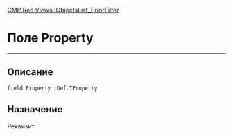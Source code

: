 ﻿---
Link: CMP.Rec.Views.IObjectsList_PriorFilter.@Property
---

<!---  Навигация
[Имя проекта](#) :
-->
[CMP.Rec.Views.IObjectsList_PriorFilter](Default)

# Поле Property
---

## Описание

    field Property :Def.TProperty

<!--
## Аргументы{#Args}

### Аргумент1

Описание аргумента 1
-->

## Назначение

Реквизит

<!--
## Пример

    Property...
-->

